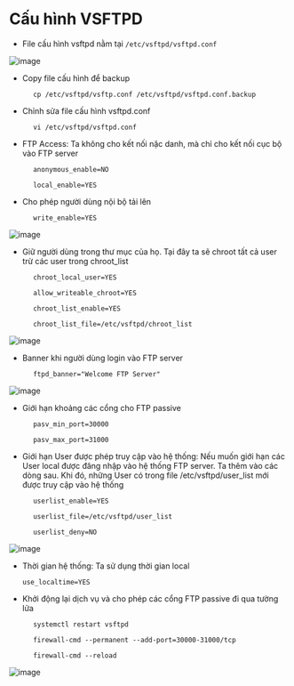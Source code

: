 # Cấu hình VSFTPD
- File cấu hình vsftpd nằm tại `/etc/vsftpd/vsftpd.conf`

![image](https://user-images.githubusercontent.com/110179869/192925364-b2266705-6805-418d-a0ce-f4fda17deed3.png)

- Copy file cấu hình để backup
```
      cp /etc/vsftpd/vsftp.conf /etc/vsftpd/vsftpd.conf.backup
```      
- Chỉnh sửa file cấu hình vsftpd.conf
```
      vi /etc/vsftpd/vsftpd.conf
```
- FTP Access: Ta không cho kết nối nặc danh, mà chỉ cho kết nối cục bộ vào FTP server
```
      anonymous_enable=NO

      local_enable=YES
```      
- Cho phép người dùng nội bộ tải lên
```
      write_enable=YES
```      
![image](https://user-images.githubusercontent.com/110179869/192925525-a60603de-61e5-4d01-b81b-1378b59e3ecf.png)

- Giữ người dùng trong thư mục của họ. Tại đây ta sẽ chroot tất cả user trừ các user trong chroot_list
```
      chroot_local_user=YES

      allow_writeable_chroot=YES

      chroot_list_enable=YES

      chroot_list_file=/etc/vsftpd/chroot_list
```     
![image](https://user-images.githubusercontent.com/110179869/192926135-7b17ab2d-5956-41c3-bc73-170ac1d57687.png)

- Banner khi người dùng login vào FTP server
```
      ftpd_banner="Welcome FTP Server"
```     
![image](https://user-images.githubusercontent.com/110179869/192926376-a51fd61d-e5d3-4491-9f45-f031ba22e83b.png)

- Giới hạn khoảng các cổng cho FTP passive
```
      pasv_min_port=30000

      pasv_max_port=31000
```      
- Giới hạn User được phép truy cập vào hệ thống: Nếu muốn giới hạn các User local được đăng nhập vào hệ thống FTP server. Ta thêm vào các dòng sau. Khi đó, những User có trong file /etc/vsftpd/user_list mới được truy cập vào hệ thống
```
      userlist_enable=YES

      userlist_file=/etc/vsftpd/user_list

      userlist_deny=NO
```      
![image](https://user-images.githubusercontent.com/110179869/192926741-04366c44-e0f2-4008-8802-fe353a49a182.png)

- Thời gian hệ thống: Ta sử dụng thời gian local

      use_localtime=YES
- Khởi động lại dịch vụ và cho phép các cổng FTP passive đi qua tường lửa
```
      systemctl restart vsftpd

      firewall-cmd --permanent --add-port=30000-31000/tcp

      firewall-cmd --reload
```      
![image](https://user-images.githubusercontent.com/110179869/192927123-4eb43541-128a-48f7-8e98-d2548cd1fa6d.png)

      
      
      
      
      
      
      
      
      
      
